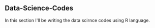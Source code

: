 ## Data-Science-Codes ##    
In this section I'll be writing the data scirnce codes using R language.             

  
  
 
